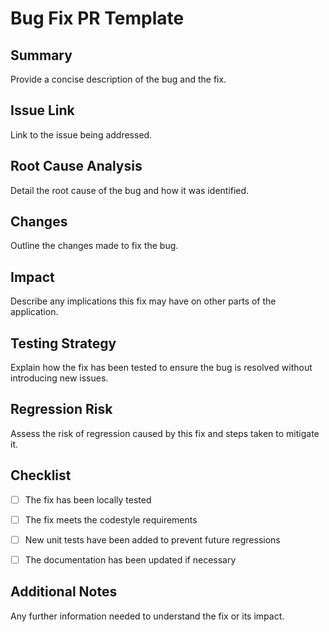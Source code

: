 # Bug Fix PR Template

## Summary

Provide a concise description of the bug and the fix.

## Issue Link

Link to the issue being addressed.

## Root Cause Analysis

Detail the root cause of the bug and how it was identified.

## Changes

Outline the changes made to fix the bug.

## Impact

Describe any implications this fix may have on other parts of the application.

## Testing Strategy

Explain how the fix has been tested to ensure the bug is resolved without introducing new issues.

## Regression Risk

Assess the risk of regression caused by this fix and steps taken to mitigate it.

## Checklist

- [ ] The fix has been locally tested

- [ ] The fix meets the codestyle requirements

- [ ] New unit tests have been added to prevent future regressions

- [ ] The documentation has been updated if necessary

## Additional Notes

Any further information needed to understand the fix or its impact.

